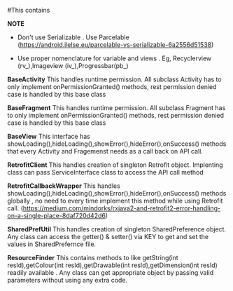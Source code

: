 #This contains

**NOTE**

* Don't use Serializable . Use Parcelable (https://android.jlelse.eu/parcelable-vs-serializable-6a2556d51538)

* Use proper nomenclature for variable and views . Eg, Recyclerview (rv_),Imageview (iv_),Progressbar(pb_)





**BaseActivity**
This handles runtime permission. All subclass Activity has to only implement onPermissionGranted() methods, rest permission denied case is handled by this base class

**BaseFragment**
This handles runtime permission. All subclass Fragment has to only implement onPermissionGranted() methods, rest permission denied case is handled by this base class

**BaseView**
This interface has showLoading(),hideLoading(),showError(),hideError(),onSuccess() methods that every Activity and Fragemenst needs as a call back on API call.

**RetrofitClient**
This handles creation of singleton Retrofit object. Implenting class can pass ServiceInterface class to access the API call method

**RetrofitCallbackWrapper**
This handles showLoading(),hideLoading(),showError(),hideError(),onSuccess() methods globally , no need to every time implement this method while using Retrofit call. (https://medium.com/mindorks/rxjava2-and-retrofit2-error-handling-on-a-single-place-8daf720d42d6)

**SharedPrefUtil**
This handles creation of singleton SharedPreference object. Any class can access the getter() & setter() via KEY to get and set the values in SharedPrefernce file.

**ResourceFinder**
This contains methods to like getString(int resId),getColour(int resId),getDrawable(int resId),getDimension(int resId) readily available . Any class can get appropriate object by passing valid parameters without using any extra code.

